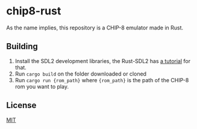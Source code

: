 # chip8-rust

As the name implies, this repository is a CHIP-8 emulator made in Rust.

## Building

1. Install the SDL2 development libraries, the Rust-SDL2 has [a tutorial](https://github.com/Rust-SDL2/rust-sdl2#sdl20-development-libraries) for that.
2. Run  ``` cargo build ``` on the folder downloaded or cloned
4. Run ``` cargo run {rom_path} ``` where ``` {rom_path} ``` is the path of the CHIP-8 rom you want to play.


## License
[MIT](https://choosealicense.com/licenses/mit/)
